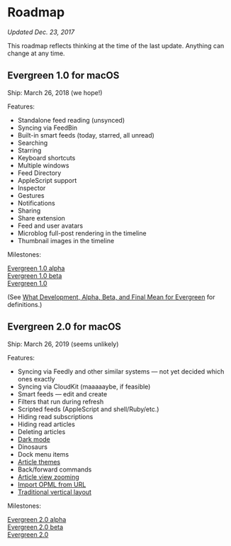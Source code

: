 # Roadmap

<i>Updated Dec. 23, 2017</i>

This roadmap reflects thinking at the time of the last update. Anything can change at any time.

## Evergreen 1.0 for macOS

Ship: March 26, 2018 (we hope!)

Features:

* Standalone feed reading (unsynced)
* Syncing via FeedBin
* Built-in smart feeds (today, starred, all unread)
* Searching
* Starring
* Keyboard shortcuts
* Multiple windows
* Feed Directory
* AppleScript support
* Inspector
* Gestures
* Notifications
* Sharing
* Share extension
* Feed and user avatars
* Microblog full-post rendering in the timeline
* Thumbnail images in the timeline

Milestones:

[Evergreen 1.0 alpha](https://github.com/brentsimmons/Evergreen/milestone/1)<br />
[Evergreen 1.0 beta](https://github.com/brentsimmons/Evergreen/milestone/2)<br />
[Evergreen 1.0](https://github.com/brentsimmons/Evergreen/milestone/3)

(See [What Development, Alpha, Beta, and Final Mean for Evergreen](DevelopmentAlphaBeta.md) for definitions.)

## Evergreen 2.0 for macOS

Ship: March 26, 2019 (seems unlikely)

Features:

* Syncing via Feedly and other similar systems — not yet decided which ones exactly
* Syncing via CloudKit (maaaaaybe, if feasible)
* Smart feeds — edit and create
* Filters that run during refresh
* Scripted feeds (AppleScript and shell/Ruby/etc.)
* Hiding read subscriptions
* Hiding read articles
* Deleting articles
* [Dark mode](https://github.com/brentsimmons/Evergreen/issues/97)
* Dinosaurs
* Dock menu items
* [Article themes](https://github.com/brentsimmons/Evergreen/issues/257)
* Back/forward commands
* [Article view zooming](https://github.com/brentsimmons/Evergreen/issues/38)
* [Import OPML from URL](https://github.com/brentsimmons/Evergreen/issues/136)
* [Traditional vertical layout](https://github.com/brentsimmons/Evergreen/issues/102)

Milestones:

[Evergreen 2.0 alpha](https://github.com/brentsimmons/Evergreen/milestone/4)<br />
[Evergreen 2.0 beta](https://github.com/brentsimmons/Evergreen/milestone/5)<br />
[Evergreen 2.0](https://github.com/brentsimmons/Evergreen/milestone/6)

